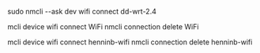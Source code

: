 sudo nmcli --ask dev wifi connect dd-wrt-2.4

mcli device wifi connect WiFi
nmcli connection delete WiFi

mcli device wifi connect henninb-wifi
nmcli connection delete henninb-wifi
